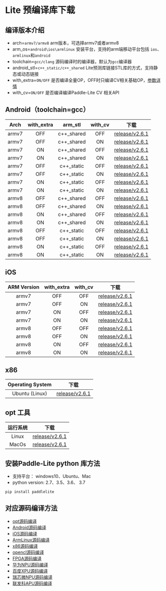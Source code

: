 
# Lite 预编译库下载

## 编译版本介绍

- arch=`armv7/armv8`                                       arm版本，可选择armv7或者armv8
- arm_os=`android\ios\armlinux`    安装平台，支持的arm端移动平台包括 `ios`、`armlinux`和`android`
- toolchain=`gcc/clang`                                 源码编译时的编译器，默认为`gcc`编译器
- android_stl=`c++_static/c++_shared`     Lite预测库链接STL库的方式，支持静态或动态链接
- with_extra=`ON/OFF`                                     是否编译全量OP，OFF时只编译CV相关基础OP，[参数详情](../source_compile/library)
- with_cv=`ON/OFF`                                          是否编译编译Paddle-Lite CV 相关API


## Android（toolchain=gcc）

| Arch  |with_extra|arm_stl|with_cv|下载|
|:-------:|:-----:|:-----:|:-----:|:-------:|
|armv7|OFF|c++_shared|OFF|[release/v2.6.1](https://paddlelite-data.bj.bcebos.com/Release/2.6.1/Android/inference_lite_lib.android.armv7.gcc.c++_shared.CV_OFF.tar.gz)|
|armv7|OFF|c++_shared|ON|[release/v2.6.1](https://paddlelite-data.bj.bcebos.com/Release/2.6.1/Android/inference_lite_lib.android.armv7.gcc.c++_shared.CV_ON.tar.gz)|
|armv7|ON|c++_shared|OFF|[release/v2.6.1](https://paddlelite-data.bj.bcebos.com/Release/2.6.1/Android/inference_lite_lib.android.armv7.gcc.c++_shared.with_extra.CV_OFF.tar.gz)|
|armv7|ON|c++_shared|ON|[release/v2.6.1](https://paddlelite-data.bj.bcebos.com/Release/2.6.1/Android/inference_lite_lib.android.armv7.gcc.c++_shared.with_extra.CV_ON.tar.gz)|
|armv7|OFF|c++_static|OFF|[release/v2.6.1](https://paddlelite-data.bj.bcebos.com/Release/2.6.1/Android/inference_lite_lib.android.armv7.gcc.c++_static.CV_OFF.tar.gz)|
|armv7|OFF|c++_static|ON|[release/v2.6.1](https://paddlelite-data.bj.bcebos.com/Release/2.6.1/Android/inference_lite_lib.android.armv7.gcc.c++_static.CV_ON.tar.gz)|
|armv7|ON|c++_static|OFF|[release/v2.6.1](https://paddlelite-data.bj.bcebos.com/Release/2.6.1/Android/inference_lite_lib.android.armv7.gcc.c++_static.with_extra.CV_OFF.tar.gz)|
|armv7|ON|c++_static|ON|[release/v2.6.1](https://paddlelite-data.bj.bcebos.com/Release/2.6.1/Android/inference_lite_lib.android.armv7.gcc.c++_static.with_extra.CV_ON.tar.gz)|
|armv8|OFF|c++_shared|OFF|[release/v2.6.1](https://paddlelite-data.bj.bcebos.com/Release/2.6.1/Android/inference_lite_lib.android.armv8.gcc.c++_shared.CV_OFF.tar.gz)|
|armv8|OFF|c++_shared|ON|[release/v2.6.1](https://paddlelite-data.bj.bcebos.com/Release/2.6.1/Android/inference_lite_lib.android.armv8.gcc.c++_shared.CV_ON.tar.gz)|
|armv8|ON|c++_shared|OFF|[release/v2.6.1](https://paddlelite-data.bj.bcebos.com/Release/2.6.1/Android/inference_lite_lib.android.armv8.gcc.c++_shared.with_extra.CV_OFF.tar.gz)|
|armv8|ON|c++_shared|ON|[release/v2.6.1](https://paddlelite-data.bj.bcebos.com/Release/2.6.1/Android/inference_lite_lib.android.armv8.gcc.c++_shared.with_extra.CV_ON.tar.gz)|
|armv8|OFF|c++_static|OFF|[release/v2.6.1](https://paddlelite-data.bj.bcebos.com/Release/2.6.1/Android/inference_lite_lib.android.armv8.gcc.c++_static.CV_OFF.tar.gz)|
|armv8|OFF|c++_static|ON|[release/v2.6.1](https://paddlelite-data.bj.bcebos.com/Release/2.6.1/Android/inference_lite_lib.android.armv8.gcc.c++_static.CV_ON.tar.gz)|
|armv8|ON|c++_static|OFF|[release/v2.6.1](https://paddlelite-data.bj.bcebos.com/Release/2.6.1/Android/inference_lite_lib.android.armv8.gcc.c++_static.with_extra.CV_OFF.tar.gz)|
|armv8|ON|c++_static|ON|[release/v2.6.1](https://paddlelite-data.bj.bcebos.com/Release/2.6.1/Android/inference_lite_lib.android.armv8.gcc.c++_static.with_extra.CV_ON.tar.gz)|


## iOS

|ARM Version|with_extra|with_cv|下载|
|:-------:|:-----:|:-----:|:-----:|
|armv7|OFF|OFF|[release/v2.6.1](https://paddlelite-data.bj.bcebos.com/Release/2.6.1/iOS/inference_lite_lib.ios.armv7.CV_OFF.tar.gz)|
|armv7|OFF|ON|[release/v2.6.1](https://paddlelite-data.bj.bcebos.com/Release/2.6.1/iOS/inference_lite_lib.ios.armv7.CV_ON.tar.gz)|
|armv7|ON|OFF|[release/v2.6.1](https://paddlelite-data.bj.bcebos.com/Release/2.6.1/iOS/inference_lite_lib.ios.armv7.with_extra.CV_OFF.tar.gz)|
|armv7|ON|ON|[release/v2.6.1](https://paddlelite-data.bj.bcebos.com/Release/2.6.1/iOS/inference_lite_lib.ios.armv7.with_extra.CV_ON.tar.gz)|
|armv8|OFF|OFF|[release/v2.6.1](https://paddlelite-data.bj.bcebos.com/Release/2.6.1/iOS/inference_lite_lib.ios64.armv8.CV_OFF.tar.gz)|
|armv8|OFF|ON|[release/v2.6.1](https://paddlelite-data.bj.bcebos.com/Release/2.6.1/iOS/inference_lite_lib.ios64.armv8.CV_ON.tar.gz)|
|armv8|ON|OFF|[release/v2.6.1](https://paddlelite-data.bj.bcebos.com/Release/2.6.1/iOS/inference_lite_lib.ios64.armv8.with_extra.CV_OFF.tar.gz)|
|armv8|ON|ON|[release/v2.6.1](https://paddlelite-data.bj.bcebos.com/Release/2.6.1/iOS/inference_lite_lib.ios64.armv8.with_extra.CV_ON.tar.gz)|

## x86

|Operating System|下载|
|:-------:|:-----:|
|Ubuntu (Linux)|[release/v2.6.1](https://paddlelite-data.bj.bcebos.com/Release/2.6.1/X86/Linux/inference_lite_lib.x86.linux.tar.gz)|


## opt 工具

| 运行系统 |      下载       |
| :---------: |  :--------------: |
|    Linux    | [release/v2.6.1](https://paddlelite-data.bj.bcebos.com/Release/2.6.1/opt/opt) |
|    MacOs   | [release/v2.6.1](https://paddlelite-data.bj.bcebos.com/Release/2.6.1/opt/opt_mac) |

## 安装Paddle-Lite python 库方法

- 支持平台： windows10、Ubuntu、Mac
- python version: 2.7、3.5、3.6、 3.7
```
pip install paddlelite
```

## 对应源码编译方法

- [opt源码编译](../user_guides/model_optimize_tool.html#opt)
- [Android源码编译](../source_compile/compile_andriod)
- [iOS源码编译](../source_compile/compile_ios)
- [ArmLinux源码编译](../source_compile/compile_linux)
- [x86源码编译](../demo_guides/x86)
- [opencl源码编译](../demo_guides/opencl)
- [FPGA源码编译](../demo_guides/fpga)
- [华为NPU源码编译](../demo_guides/huawei_kirin_npu)
- [百度XPU源码编译](../demo_guides/baidu_xpu)
- [瑞芯微NPU源码编译](../demo_guides/rockchip_npu)
- [联发科APU源码编译](../demo_guides/mediatek_apu)
